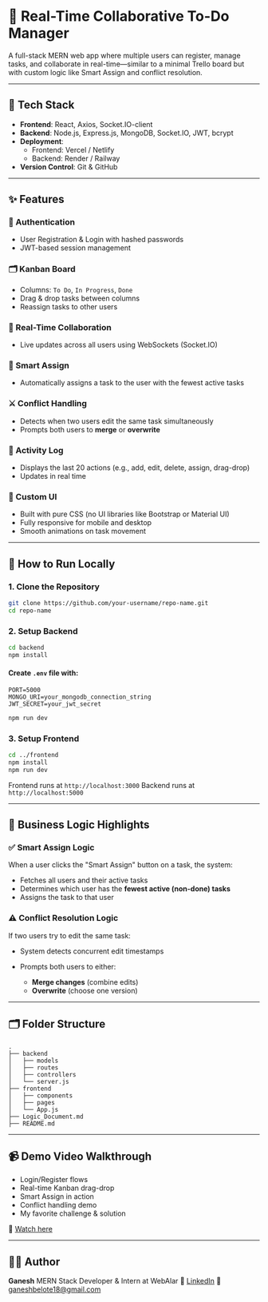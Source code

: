 # 🔄 Real-Time Collaborative To-Do Manager

A full-stack MERN web app where multiple users can register, manage tasks, and collaborate in real-time—similar to a minimal Trello board but with custom logic like Smart Assign and conflict resolution.

---

## 🧰 Tech Stack

- **Frontend**: React, Axios, Socket.IO-client
- **Backend**: Node.js, Express.js, MongoDB, Socket.IO, JWT, bcrypt
- **Deployment**:
  - Frontend: Vercel / Netlify
  - Backend: Render / Railway
- **Version Control**: Git & GitHub

---

## ✨ Features

### 🔐 Authentication
- User Registration & Login with hashed passwords
- JWT-based session management

### 🗂 Kanban Board
- Columns: `To Do`, `In Progress`, `Done`
- Drag & drop tasks between columns
- Reassign tasks to other users

### 🔁 Real-Time Collaboration
- Live updates across all users using WebSockets (Socket.IO)

### 🧠 Smart Assign
- Automatically assigns a task to the user with the fewest active tasks

### ⚔️ Conflict Handling
- Detects when two users edit the same task simultaneously
- Prompts both users to **merge** or **overwrite**

### 📜 Activity Log
- Displays the last 20 actions (e.g., add, edit, delete, assign, drag-drop)
- Updates in real time

### 🎨 Custom UI
- Built with pure CSS (no UI libraries like Bootstrap or Material UI)
- Fully responsive for mobile and desktop
- Smooth animations on task movement

---

## 🧪 How to Run Locally

### 1. Clone the Repository

```bash
git clone https://github.com/your-username/repo-name.git
cd repo-name
````

### 2. Setup Backend

```bash
cd backend
npm install
```

#### Create `.env` file with:

```
PORT=5000
MONGO_URI=your_mongodb_connection_string
JWT_SECRET=your_jwt_secret
```

```bash
npm run dev
```

### 3. Setup Frontend

```bash
cd ../frontend
npm install
npm run dev
```

Frontend runs at `http://localhost:3000`
Backend runs at `http://localhost:5000`

---

## 🧩 Business Logic Highlights

### ✅ Smart Assign Logic

When a user clicks the "Smart Assign" button on a task, the system:

* Fetches all users and their active tasks
* Determines which user has the **fewest active (non-done) tasks**
* Assigns the task to that user

### ⚠️ Conflict Resolution Logic

If two users try to edit the same task:

* System detects concurrent edit timestamps
* Prompts both users to either:

  * **Merge changes** (combine edits)
  * **Overwrite** (choose one version)


---

## 🗂 Folder Structure

```
.
├── backend
│   ├── models
│   ├── routes
│   ├── controllers
│   └── server.js
├── frontend
│   ├── components
│   ├── pages
│   └── App.js
├── Logic_Document.md
├── README.md
```

---

## 📹 Demo Video Walkthrough

* Login/Register flows
* Real-time Kanban drag-drop
* Smart Assign in action
* Conflict handling demo
* My favorite challenge & solution

🎥 [Watch here](https://www.linkedin.com/in/ganesh-belote-47a291277)

---

## 🙋‍♂️ Author

**Ganesh**
MERN Stack Developer & Intern at WebAlar
🔗 [LinkedIn](https://www.linkedin.com/in/ganesh-belote-47a291277)
📧 [ganeshbelote18@gmail.com](mailto:ganeshbelote18@gmail.com)



